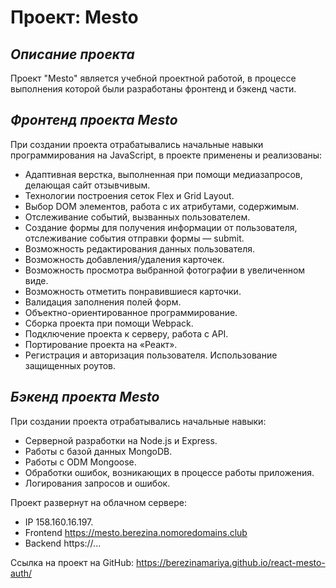 # Проект: Mesto
## _Описание проекта_  
Проект "Mesto" является учебной проектной работой, в процессе выполнения которой были разработаны фронтенд и бэкенд части.

## _Фронтенд проекта Mesto_ 
При создании проекта отрабатывались начальные навыки программирования на JavaScript, в проекте применены и реализованы:  
* Адаптивная верстка, выполненная при помощи медиазапросов, делающая сайт отзывчивым.  
* Технологии построения сеток Flex и Grid Layout.
* Выбор DOM элементов, работа с их атрибутами, содержимым.
* Отслеживание событий, вызванных пользователем.
* Создание формы для получения информации от пользователя, отслеживание события отправки формы — submit.
* Возможность редактирования данных пользователя.
* Возможность добавления/удаления карточек.
* Возможность просмотра выбранной фотографии в увеличенном виде.
* Возможность отметить понравившиеся карточки.
* Валидация заполнения полей форм.
* Объектно-ориентированное программирование.
* Сборка проекта при помощи Webpack.
* Подключение проекта к серверу, работа с API.
* Портирование проекта на «Реакт».
* Регистрация и авторизация пользователя. Использование защищенных роутов.

## _Бэкенд проекта Mesto_ 
При создании проекта отрабатывались начальные навыки:  
* Серверной разработки на Node.js и Express.
* Работы с базой данных MongoDB.
* Работы с ODM Mongoose.
* Обработки ошибок, возникающих в процессе работы приложения.
* Логирования запросов и ошибок.

Проект развернут на облачном сервере:
* IP 158.160.16.197.
* Frontend https://mesto.berezina.nomoredomains.club
* Backend https://...

Ссылка на проект на GitHub: https://berezinamariya.github.io/react-mesto-auth/